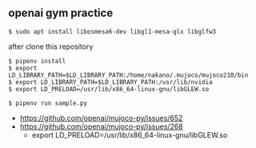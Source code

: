 ## openai gym practice


```
$ sudo apt install libosmesa6-dev libgl1-mesa-glx libglfw3

```

after clone this repository
```
$ pipenv install
$ export LD_LIBRARY_PATH=$LD_LIBRARY_PATH:/home/nakano/.mujoco/mujoco210/bin
$ export LD_LIBRARY_PATH=$LD_LIBRARY_PATH:/usr/lib/nvidia
$ export LD_PRELOAD=/usr/lib/x86_64-linux-gnu/libGLEW.so

$ pipenv run sample.py
```


- https://github.com/openai/mujoco-py/issues/652
- https://github.com/openai/mujoco-py/issues/268
    - export LD_PRELOAD=/usr/lib/x86_64-linux-gnu/libGLEW.so